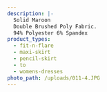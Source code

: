 ```yaml
---
description: |-
  Solid Maroon 
  Double Brushed Poly Fabric.
  94% Polyester 6% Spandex
product_types:
  - fit-n-flare
  - maxi-skirt
  - pencil-skirt
  - to
  - womens-dresses
photo_path: /uploads/011-4.JPG
---
```


